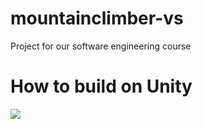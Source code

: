 # mountainclimber-vs
Project for our software engineering course

# How to build on Unity
<a href="https://imgflip.com/gif/3xfb6x"><img src="https://imgflip.com/gif/3xfb6x" /></a>
